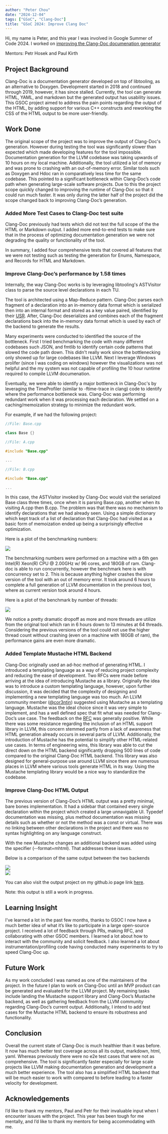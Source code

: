 ```yaml
---
author: "Peter Chou"
date: "2024-12-04"
tags: ["GSoC", "Clang-Doc"]
title: "GSoC 2024: Improve Clang Doc"
---
```


Hi, my name is Peter, and this year I was involved in Google Summer of Code 2024. I worked on [improving the Clang-Doc documenation generator](https://discourse.llvm.org/t/improve-Clang-Doc-usability/76996)

Mentors: Petr Hosek and Paul Kirth

## Project Background

Clang-Doc is a documentation generator developed on top of libtooling, as an
alternative to Doxygen. Development started in 2018 and continued through 2019,
however, it has since stalled. Currently, the tool can generate HTML, YAML, and markdown but the generated output has usability issues. This GSOC project aimed to address the pain points regarding the output of the HTML, by adding support for various C++ constructs and reworking the CSS of the HTML output to be more user-friendly.

## Work Done

The original scope of the project was to improve the output of Clang-Doc's generation. However during testing the tool was significantly slower than expected which made developing features for the tool impossible. 
Documentation generation for the LLVM codebase was taking upwards of 10 hours on my local machine. Additionally, the tool utilized a lot of memory and was prone to crashing with an out-of-memory error. Similar tools such as Doxygen and Hdoc ran in comparatively less time for the same codebase. This pointed to a significant bottleneck within Clang-Doc’s code path when generating large-scale software projects. Due to this the project scope quickly changed to improving the runtime of Clang-Doc so that it could run much faster. It was only during the latter half of the project did the scope changed back to improving Clang-Doc’s generation.

### Added More Test Cases to Clang-Doc test suite

Clang-Doc previously had tests which did not test the full scope of the the HTML or Markdown output. I added more end-to-end tests to make sure that in the process of optimizing documentation generation we were not degrading the quality or functionality of the tool. 

In summary, I added four comprehensive tests that covered all features that we were not testing such as testing the generation for Enums, Namespace, and Records for HTML and Markdown.

### Improve Clang-Doc’s performance by 1.58 times 

Internally, the way Clang-Doc works is by leveraging libtooling's ASTVisitor class to parse the source level declarations in each TU. 

The tool is architected using a Map-Reduce pattern. Clang-Doc parses each fragment of a declaration into an in-memory data format which is serialized then into an internal format and stored as a key value paired, identified by their [USR](https://clang.llvm.org/doxygen/group__CINDEX__CURSOR__XREF.html#ga51679cb755bbd94cc5e9476c685f2df3). After, Clang-Doc deserializes and combines each of the fragment declarations back into the in-memory data format which is used by each of the backend to generate the results.

Many experiments were conducted to identified the source of the bottleneck. First I tried benchmarking the code with many different codebases such JSON, and fmtlib to identify certain code patterns that slowed the code path down. This didn't really work since the bottlenecking only showed up for large codebases like LLVM.
Next I leverage Windows prolifer (since I was coding on windows) however the visualizations was not helpful and the my system was not capable of profiling the 10 hour runtime required to compile LLVM documenation. 

Eventually, we were able to identify a major bottleneck in Clang-Doc's by leveraging the TimeProfiler (similar to -ftime-trace in clang) code to identify where the performance bottleneck was. Clang-Doc was performing redundant work when it was processing each declaration. We settled on a caching/memoization strategy to minimize the redundant work.

For example, if we had the following project: 


```cpp
//File: Base.cpp

class Base {}
```


```cpp
//File: A.cpp

#include "Base.cpp"

...

```

```cpp
//File: B.cpp

#include "Base.cpp"

...
```

In this case, the ASTVisitor invoked by Clang-Doc would visit the serialized Base class three times, once when it is parsing Base.cpp, another when its visiting A.cpp then B.cpp. The problem was that there was no mechanism to identify declarations that we had already seen. Using a simple dictionary which kept track of a list of declaration that Clang-Doc had visited as a basic form of memoization ended up being a surprisingly effective optimization. 



Here is a plot of the benchmarking numbers:

<div style="margin:0 auto;">
  <img src="/img/clang-doc-benchmark-numbers.png"><br/>
</div>

The benchmarking numbers were performed on a machine with a 6th gen Intel(R) Xeon(R) CPU @ 2.00GHz w/ 96 cores, and 180GB of ram. Clang-doc is able to run concurrently, however the benchmark here is with concurrency set to 2. This is because anything higher crashes the slow version of the tool with an out of memory error. It took around 6 hours to complete a full generation of LLVM documentation in the previous tool, where as current version took around 4 hours.

Here is a plot of the benchmark by number of threads:

<div style="margin:0 auto;">
  <img src="/img/clang-doc-concurrency.png"><br/>
</div>

We notice a pretty dramatic dropoff as more and more threads are utilize from the original tool which ran in 6 hours down to 13 minutes at 64 threads. Considering the previous versions of the tool could not use the higher thread count without crashing (even on a machine with 180GB of ram), the performance gains are even more dramatic.

### Added Template Mustache HTML Backend


Clang-Doc originally used an ad-hoc method of generating HTML. I introduced a templating language as a way of reducing project complexity and reducing the ease of development. Two RFCs were made before arriving at the idea of introducing Mustache as a library. Originally the idea was to introduce a custom templating language, however, upon further discussion, it was decided that the complexity of designing and implementing a new templating language was too much.
An LLVM community member ([@cor3ntin](https://discourse.llvm.org/u/cor3ntin/summary)) suggested using Mustache as a templating language. 
Mustache was the ideal choice since it was very simple to implement, and has a well defined spec that fit what was needed for Clang-Doc’s use case. The feedback on the [RFC](https://discourse.llvm.org/t/rfc-add-template-mustache-language-to-the-support-library/82439/18) was generally positive. While there was some resistance regarding the inclusion of an HTML support library in LLVM, this concern stemmed partly from a lack of awareness that HTML generation already occurs in several parts of LLVM. Additionally, the introduction of Mustache has the potential to simplify other HTML-related use cases.
In terms of engineering wins, this library was able to cut the direct down on the HTML backend significantly dropping 500 lines of code compared to the original Clang-Doc HTML backend. This library was also designed for general-purpose use around LLVM since there are numerous places in LLVM where various tools generate HTML in its way. Using the Mustache templating library would be a nice way to standardize the codebase. 

### Improve Clang-Doc HTML Output

The previous version of Clang-Doc’s HTML output was a pretty minimal, bare bones implementation. It had a sidebar that contained every single declaration within the project which created a large unnavigable UI. Typedef documentation was missing, plus method documentation was missing details such as whether or not the method was a const or virtual. There was no linking between other declarations in the project and there was no syntax highlighting on any language construct.

With the new Mustache changes an additional backend was added using the specifier (--format=mhtml). That addresses these issues. 

Below is a comparison of the same output between the two backends


<div style="margin:0 auto;">
  <img src="/img/Clang-Doc-old-html-output.png"><br/>
</div>

<div style="margin:0 auto;">
  <img src="/img/Clang-Doc-new-output.png"><br/>
</div>

You can also visit the output project on my github.io page link
[here](https://peterchou1.github.io/).

Note: this output is still a work in progress.

## Learning Insight

I've learned a lot in the past few months, thanks to GSOC I now have a much better idea of what it’s like to participate in a large open-source project. I received a lot of feedback through PRs, making RFC, and collaborating with other GSOC members. I learned a lot about how to interact with the community and solicit feedback. I also learned a lot about instrumentation/profiling code having conducted many experiments to try to speed Clang-Doc up.

## Future Work

As my work concluded I was named as one of the maintainers of the project. In the future I plan to work on Clang-Doc until an MVP product can be generated and evaluated for the LLVM project. My remaining tasks include landing the Mustache support library and Clang-Doc’s Mustache backend, as well as gathering feedback from the LLVM community regarding Clang-Doc’s current output. Additionally, I intend to add test cases for the Mustache HTML backend to ensure its robustness and functionality.


## Conclusion

Overall the current state of Clang-Doc is much healthier than it was before. It now has much better test coverage across all its output, markdown, html, yaml. Whereas previously there were no e2e test cases that were not as comprehensive. The tool is significantly faster especially for large scale projects like LLVM making documentation generation and development a much better experience.
The tool also has a simplified HTML backend that will be much easier to work with compared to before leading to a faster velocity for development. 


## Acknowledgements

I’d like to thank my mentors, Paul and Petr for their invaluable input when I encounter issues with the project. This year has been tough for me mentally, and I’d like to thank my mentors for being accommodating with me. 
